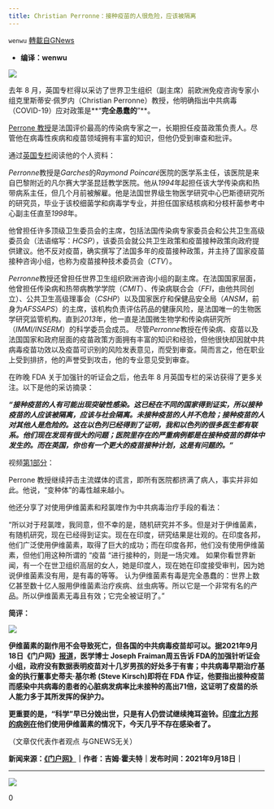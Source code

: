 ```yaml
---
title: Christian Perronne：接种疫苗的人很危险，应该被隔离
---
```

`wenwu` [轉載自GNews](https://gnews.org/zh-hans/1542316/)

- **编译：wenwu**


![](https://assets.gnews.org/wp-content/uploads/2021/09/tempsnip86.png)

去年 8 月，英国专栏得以采访了世界卫生组织（副主席）前欧洲免疫咨询专家小组克里斯蒂安·佩罗内（Christian Perronne）教授，他明确指出中共病毒（COVID-19）应对政策是**“**完全愚蠢的**”**。

[Perrone 教授](https://theconversation.com/profiles/christian-perronne-775874)是法国评价最高的传染病专家之一，长期担任疫苗政策负责人。尽管他在病毒性疾病和疫苗领域拥有丰富的知识，但他仍受到审查和批评。

通过[英国专栏](https://www.ukcolumn.org/video/frances-long-time-vaccine-policy-chief-covid-policy-is-completely-stupid-and-unethical)阅读他的个人资料：

*Perronne*教授是*Garches*的*Raymond Poincaré*医院的医学系主任，该医院是来自巴黎附近的凡尔赛大学圣昆廷教学医院。他从*1994*年起担任该大学传染病和热带病系主任，但几个月前被解雇。他是法国世界级生物医学研究中心巴斯德研究所的研究员，毕业于该校细菌学和病毒学专业，并担任国家结核病和分枝杆菌参考中心副主任直至*1998*年。

他曾担任许多顶级卫生委员会的主席，包括法国传染病专家委员会和公共卫生高级委员会（法语缩写：*HCSP*），该委员会就公共卫生政策和疫苗接种政策向政府提供建议。他不反对疫苗，确实撰写了法国多年的疫苗接种政策，并主持了国家疫苗接种咨询小组，也称为疫苗接种技术委员会（*CTV*）。

*Perronne*教授还曾担任世界卫生组织欧洲咨询小组的副主席。在法国国家层面，他曾担任传染病和热带病教学学院（*CMIT*）、传染病联合会（*FFI*，由他共同创立）、公共卫生高级理事会（*CSHP*）以及国家医疗和保健品安全局（*ANSM*，前身为*AFSSAPS*）的主席，该机构负责评估药品的健康风险，是法国唯一的生物医学研究监管机构。直到*2013*年，他一直是法国微生物学和传染病研究所（*IMMI/INSERM*）的科学委员会成员。
尽管*Perronne*教授在传染病、疫苗以及法国国家和政府层面的疫苗政策方面拥有丰富的知识和经验，但他很快却因就中共病毒疫苗功效以及疫苗可识别的风险发表意见，而受到审查。简而言之，他在职业上受到排挤，他的声誉受到攻击，他的专业意见受到审查。

在昨晚 FDA 关于加强针的听证会之后，他去年 8 月英国专栏的采访获得了更多关注。以下是他的采访摘录：

***“***接种疫苗的人有可能出现突破性感染。这已经在不同的国家得到证实，所以接种疫苗的人应该被隔离，应该与社会隔离。未接种疫苗的人并不危险；接种疫苗的人对其他人是危险的。这在以色列已经得到了证明，我和以色列的很多医生都有联系。他们现在发现有很大的问题；医院里存在的严重病例都是在接种疫苗的群体中发生的。而在英国，你也有一个更大的疫苗接种计划，这是有问题的。***”***

视频[第1部分](https://rumble.com/vmokmf-vaccinated-people-should-be-put-in-quarantine-and-should-be-isolated-from-t.html)：

Perrone 教授继续抨击主流媒体的谎言，即所有医院都挤满了病人，事实并非如此。他说，“变种体”的毒性越来越小。

他还分享了对使用伊维菌素和羟氯喹作为中共病毒治疗手段的看法：

“所以对于羟氯喹，我同意，但不幸的是，随机研究并不多。但是对于伊维菌素，有随机研究，现在已经得到证实。现在在印度，研究结果是壮观的。在印度各邦，他们广泛使用伊维菌素，取得了巨大的成功；而在印度各邦，他们没有使用伊维菌素，但他们用这种所谓的 “疫苗 “进行接种的，则是一场灾难。
如果你看世界新闻，有一个在世卫组织高层的女人，她是印度人，现在她在印度接受审判，因为她说伊维菌素没有用，是有毒的等等。
认为伊维菌素有毒是完全愚蠢的：世界上数亿甚至数十亿人服用伊维菌素治疗疾病、丝虫病等。所以它是一个非常有名的产品。所以伊维菌素无毒且有效；它完全被证明了。”

**简评：**

![](https://assets.gnews.org/wp-content/uploads/2021/09/unnamed-2021-09-19T130836.802.png)

**伊维菌素的副作用不会导致死亡，但各国的中共病毒疫苗却可以。据2021年9月18日《门户网》[报道](https://www.thegatewaypundit.com/2021/09/fda-hearing-doctors-experts-testify-government-data-demonstrates-covid-shots-dangerous-may-kill-save-video/)，医学博士 Joseph Fraiman周五告诉 FDA的加强针听证会小组，政府没有数据表明疫苗对十几岁男孩的好处多于有害；中共病毒早期治疗基金的执行董事史蒂夫·基尔希 (Steve Kirsch)即将在 FDA 作证，他要指出接种疫苗而感染中共病毒的患者的心脏病发病率比未接种的高出71倍，这证明了疫苗的杀人能力多于其所发挥的保护力。**

**更重要的是，“科学”早已分娩出世，只是有人仍尝试继续掩耳盗铃。[印度北方邦的病例在](https://www.thegatewaypundit.com/2021/09/huge-uttar-pradesh-india-announces-state-covid-19-free-proving-effectiveness-deworming-drug-ivermectin/)他们使用伊维菌素的情况下，今天几乎不存在感染者了。**

（文章仅代表作者观点 与GNEWS无关）

**新闻来源：[《门户网》](https://www.thegatewaypundit.com/2021/09/former-vice-president-european-advisory-group-vaccinated-people-put-quarantine-isolated-society/)｜作者：吉姆·霍夫特｜发布时间：2021年9月18日｜**

* * *

![](https://assets.gnews.org/wp-content/uploads/2021/09/GNEWS_CH.-1.jpeg)



0

